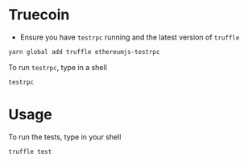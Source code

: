 # Truecoin
- Ensure you have `testrpc` running and the latest version of `truffle`
```bash
yarn global add truffle ethereumjs-testrpc
```

To run `testrpc`, type in a shell
```bash
testrpc
```

# Usage
To run the tests, type in your shell
```bash
truffle test
```
